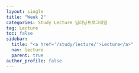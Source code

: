 ```yaml
---
layout: single
title: "Week 2"
categories: Study Lecture 딥러닝프로그래밍
tag: Lecture
toc: false
sidebar:
  title: "<a href='/study/lecture/'>Lecture</a>"
  nav: lecture
  parent: true
author_profile: false
---
```

<!-- [Week 1.ipynb](https://colab.research.google.com/drive/1zsyi8fF0CSsN0KKe49xW3_RvW0r6HQEe?usp=sharing){:target="_blank"}{: .btn .btn--success} -->

<script src="https://gist.github.com/asungajinli/3a0bf4b0053ee20be9b2c12978f198d7.js"></script>